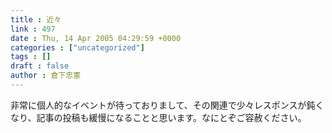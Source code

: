 ```yaml
---
title : 近々
link : 497
date : Thu, 14 Apr 2005 04:29:59 +0000
categories : ["uncategorized"]
tags : []
draft : false
author : 倉下忠憲
---
```


非常に個人的なイベントが待っておりまして、その関連で少々レスポンスが鈍くなり、記事の投稿も緩慢になることと思います。なにとぞご容赦ください。<br><br>
